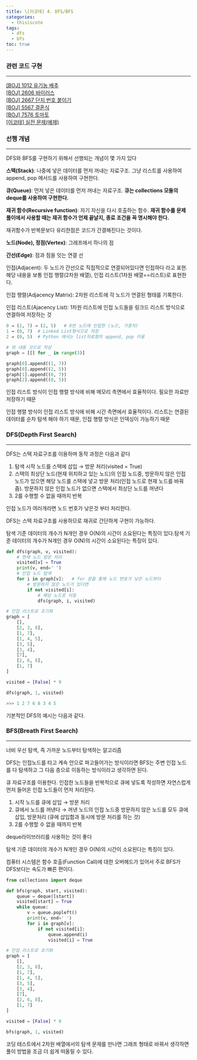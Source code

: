 ```yaml
---
title: \[이코테] 4. DFS/BFS
categories: 
  - thisiscote
tags: 
  - dfs
  - bfs
toc: true
---
```


### 관련 코드 구현

---

[[BOJ] 1012 유기농 배추](http://akgop.github.io/boj/BOJ1012/)<br>
[[BOJ] 2606 바이러스](http://akgop.github.io/boj/BOJ2606/)<br>
[[BOJ] 2667 단지 번호 붙이기](http://akgop.github.io/boj/BOJ2667/)<br>
[[BOJ] 5567 결혼식](http://akgop.github.io/boj/BOJ5567/)<br>
[[BOJ] 7576 토마토](http://akgop.github.io/boj/BOJ7576/)<br>
[[이코테] 실전 문제(예제)](http://akgop.github.io/thisiscote/thisiscote_41/)


### 선행 개념

---

DFS와 BFS를 구현하기 위해서 선행되는 개념이 몇 가지 있다

**스택(Stack)**: 나중에 넣은 데이터를 먼저 꺼내는 자료구조. 그냥 리스트를 사용하여 append, pop 메서드를 사용하여 구현한다.

**큐(Queue)**: 먼저 넣은 데이터를 먼저 꺼내는 자료구조. **큐는 collections 모듈의 deque를 사용하여 구현한다.**

**재귀 함수(Recursive function)**: 자기 자신을 다시 호출하는 함수. **재귀 함수를 문제 풀이에서 사용할 때는 재귀 함수가 언제 끝날지, 종료 조건을 꼭 명시해야 한다.**

재귀함수가 반복문보다 유리한점은 코드가 간결해진다는 것이다.

**노드(Node), 정점(Vertex)**: 그래프에서 하나의 점

**간선(Edge)**: 점과 점을 잇는 연결 선

인접(Adjacent): 두 노드가 간선으로 직접적으로 연결되어있다면 인접하다 라고 표현. 해당 내용을 보통 인접 행렬(2차원 배열), 인접 리스트(1차원 배열==리스트)로 표현한다.

인접 행렬(Adjacency Matrix): 2차원 리스트에 각 노드가 연결된 형태를 기록한다.

인접 리스트(Ajacency List): 1차원 리스트에 인접 노드들을 링크드 리스트 방식으로 연결하여 저장하는 것

```python
0 → (1, 7) → (2, 5)   # 0번 노드에 인접한 (노드, 가중치)
1 → (0, 7)  # Linked List형식으로 저장
2 → (0, 5)  # Python 에서는 list자료형의 append, pop 이용

# 위 내용 코드로 작성
graph = [[] for _ in range(3)]

graph[0].append((1, 7))
graph[0].append((2, 5))
graph[1].append((0, 7))
graph[2].append((0, 5))
```

인접 리스트 방식이 인접 행렬 방식에 비해 메모리 측면에서 효율적이다. 필요한 자료만 저장하기 때문

인접 행렬 방식이 인접 리스트 방식에 비해 시간 측면에서 효율적이다. 리스트는 연결된 데이터를 순차 탐색 해야 하기 때문, 인접 행렬 방식은 인덱싱이 가능하기 때문

### DFS(Depth First Search)

---

DFS는 스택 자료구조를 이용하며 동작 과정은 다음과 같다

1. 탐색 시작 노드를 스택에 삽입 → 방문 처리(visited = True)
2. 스택의 최상단 노드(현재 위치하고 있는 노드)의 인접 노드중, 방문하지 않은 인접 노드가 있으면 해당 노드를 스택에 넣고 방문 처리(인접 노드로 현재 노드를 바꿔줌). 
방문하지 않은 인접 노드가 없으면 스택에서 최상단 노드를 꺼낸다
3. 2를 수행할 수 없을 때까지 반복

인접 노드가 여러개라면 노드 번호가 낮은것 부터 처리한다.

DFS는 스택 자료구조를 사용하므로 재귀로 간단하게 구현이 가능하다.

탐색 기준 데이터의 개수가 N개인 경우 O(N)의 시간이 소요된다는 특징이 있다.탐색 기준 데이터의 개수가 N개인 경우 O(N)의 시간이 소요된다는 특징이 있다.

```python
def dfs(graph, v, visited):
    # 현재 노드 방문 처리
    visited[v] = True
    print(v, end=' ')
    # 인접 노드 탐색
    for i in graph[v]:   # for 문을 통해 노드 번호가 낮은 노드부터
        # 방문하지 않은 노드가 있다면
        if not visited[i]:
            # 해당 노드로 이동
            dfs(graph, i, visited)

# 인접 리스트로 초기화
graph = [
    [],
    [2, 3, 8],
    [1, 7],
    [1, 4, 5],
    [3, 5],
    [3, 4],
    [7],
    [2, 6, 8],
    [1, 7]
]

visited = [False] * 9

dfs(graph, 1, visited)

>>> 1 2 7 6 8 3 4 5
```

기본적인 DFS의 예시는 다음과 같다.

### BFS(Breath First Search)

---

너비 우선 탐색, 즉 가까운 노드부터 탐색하는 알고리즘

DFS는 인접노드를 타고 계속 안으로 파고들어가는 방식이라면 BFS는 주변 인접 노드를 다 탐색하고 그 다음 층으로 이동하는 방식이라고 생각하면 된다.

큐 자료구조를 이용한다. 인접한 노드들을 반복적으로 큐에 넣도록 작성하면 자연스럽게 먼저 들어온 인접 노드들이 먼저 처리된다.

1. 시작 노드를 큐에 삽입 → 방문 처리
2. 큐에서 노드를 꺼낸다 → 꺼낸 노드의 인접 노드중 방문하지 않은 노드를 모두 큐에 삽입, 방문처리 (큐에 삽입함과 동시에 방문 처리를 하는 것)
3. 2를 수행할 수 없을 때까지 반복

deque라이브러리를 사용하는 것이 좋다

탐색 기준 데이터의 개수가 N개인 경우 O(N)의 시간이 소요된다는 특징이 있다.

컴퓨터 시스템은 함수 호출(Function Call)에 대한 오버헤드가 있어서 주로 BFS가 DFS보다는 속도가 빠른 편이다.

```python
from collections import deque

def bfs(graph, start, visited):
    queue = deque([start])
    visited[start] = True
    while queue:
        v = queue.popleft()
        print(v, end=' ')
        for i in graph[v]:
            if not visited[i]:
                queue.append(i)
                visited[i] = True

# 인접 리스트로 초기화
graph = [
    [],
    [2, 3, 8],
    [1, 7],
    [1, 4, 5],
    [3, 5],
    [3, 4],
    [7],
    [2, 6, 8],
    [1, 7]
]

visited = [False] * 9

bfs(graph, 1, visited)
```

코딩 테스트에서 2차원 배열에서의 탐색 문제를 만나면 그래프 형태로 바꿔서 생각하면 풀이 방법을 조금 더 쉽게 떠올릴 수 있다.